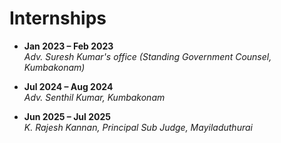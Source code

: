 # Internships  

- **Jan 2023 – Feb 2023**  
  *Adv. Suresh Kumar's office (Standing Government Counsel, Kumbakonam)*  

- **Jul 2024 – Aug 2024**  
  *Adv. Senthil Kumar, Kumbakonam*  

- **Jun 2025 – Jul 2025**  
  *K. Rajesh Kannan, Principal Sub Judge, Mayiladuthurai*
  
